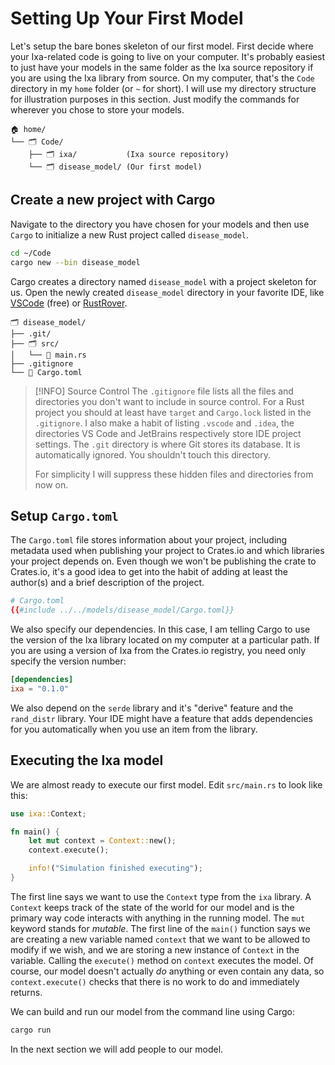 # Setting Up Your First Model

Let's setup the bare bones skeleton of our first model. First decide where your Ixa-related code is going to live on your computer. It's probably easiest to just have your models in the same folder as the Ixa source repository if you are using the Ixa library from source. On my computer, that's the `Code` directory in my `home` folder (or `~` for short). I will use my directory structure for illustration purposes in this section. Just modify the commands for wherever you chose to store your models.

```
🏠 home/
└── 🗂️ Code/
    ├── 🗂️ ixa/           (Ixa source repository)
    └── 🗂️ disease_model/ (Our first model)
```

## Create a new project with Cargo
Navigate to the directory you have chosen for your models and then use `Cargo` to initialize a new Rust project called `disease_model`.

```bash
cd ~/Code
cargo new --bin disease_model
```

Cargo creates a directory named `disease_model` with a project skeleton for us. Open the newly created `disease_model` directory in your favorite IDE, like [VSCode](https://code.visualstudio.com/) (free) or [RustRover](https://www.jetbrains.com/rust/).

```
🗂️ disease_model/
├── .git/
├── 🗂️ src/
│   └── 📄 main.rs
├── .gitignore
└── 📄 Cargo.toml
```

> [!INFO] Source Control
> The `.gitignore` file lists all the files and directories you don't want to include in source control. For a Rust project you should at least have `target` and `Cargo.lock` listed in the `.gitignore`. I also make a habit of listing `.vscode` and `.idea`, the directories VS Code and JetBrains respectively store IDE project settings. The `.git` directory is where Git stores its database. It is automatically ignored. You shouldn't touch this directory.
>
> For simplicity I will suppress these hidden files and directories from now on.

## Setup `Cargo.toml`
The `Cargo.toml` file stores information about your project, including metadata used when publishing your project to Crates.io and which libraries your project depends on. Even though we won't be publishing the crate to Crates.io, it's a good idea to get into the habit of adding at least the author(s) and a brief description of the project.
```toml
# Cargo.toml
{{#include ../../models/disease_model/Cargo.toml}}
```
We also specify our dependencies. In this case, I am telling Cargo to use the version of the Ixa library located on my computer at a particular path. If you are using a version of Ixa from the Crates.io registry, you need only specify the version number:
```toml
[dependencies]
ixa = "0.1.0"
```
We also depend on the `serde` library and it's "derive" feature and the `rand_distr` library. Your IDE might have a feature that adds dependencies for you automatically when you use an item from the library.
## Executing the Ixa model
We are almost ready to execute our first model. Edit `src/main.rs` to look like this:
```rust
use ixa::Context;

fn main() {
    let mut context = Context::new();
    context.execute();

    info!("Simulation finished executing");
}
```
The first line says we want to use the `Context` type from the `ixa` library. A `Context` keeps track of the state of the world for our model and is the primary way code interacts with anything in the running model. The `mut` keyword stands for *mutable*. The first line of the `main()` function says we are creating a new variable named `context` that we want to be allowed to modify if we wish, and we are storing a new instance of `Context` in the variable. Calling the `execute()` method on `context` executes the model. Of course, our model doesn't actually *do* anything or even contain any data, so `context.execute()` checks that there is no work to do and immediately returns.

We can build and run our model from the command line using Cargo:

```bash
cargo run
```

In the next section we will add people to our model.
